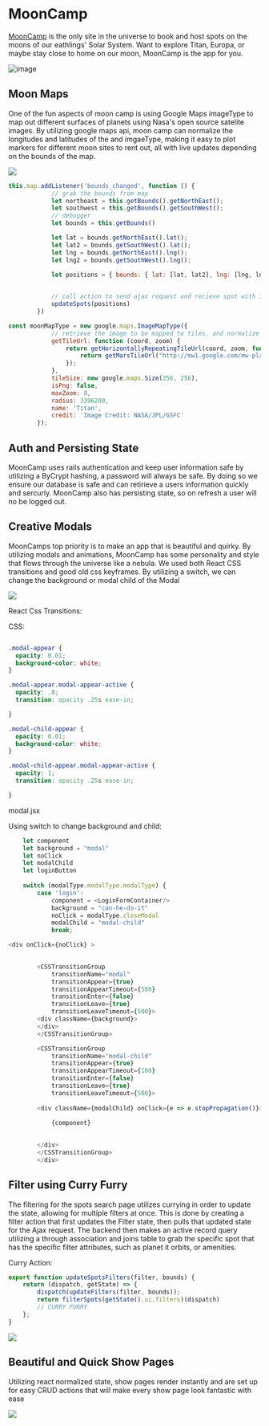 # MoonCamp

[MoonCamp](https://mooncamp.herokuapp.com/#/ "MoonCamp Homepage") is the only site in the universe to book and host spots on the moons of our eathlings' Solar System. Want to explore Titan, Europa, or maybe stay close to home on our moon, MoonCamp is the app for you.




![image](https://user-images.githubusercontent.com/67881422/94927800-c44b4100-0490-11eb-9e7f-177eaa5ddad8.png)




## Moon Maps

One of the fun aspects of moon camp is using Google Maps imageType to map out different surfaces of planets using Nasa's open source satelite images. By utilizing google maps api, moon camp can normalize the longitudes and latitudes of the and imgaeType, making it easy to plot markers for different moon sites to rent out, all with live updates depending on the bounds of the map.


![](map_update.gif)


```javascript
this.map.addListener('bounds_changed', function () {
            // grab the bounds from map
            let northeast = this.getBounds().getNorthEast();
            let southwest = this.getBounds().getSouthWest();
            // debugger
            let bounds = this.getBounds()

            let lat = bounds.getNorthEast().lat();
            let lat2 = bounds.getSouthWest().lat();
            let lng = bounds.getNorthEast().lng();
            let lng2 = bounds.getSouthWest().lng();

            let positions = { bounds: { lat: [lat, lat2], lng: [lng, lng2] } }

            
            // call action to send ajax request and recieve spot with in the bounds
            updateSpots(positions)
        })


```


```javascript
const moonMapType = new google.maps.ImageMapType({
            // retrieve the image to be mapped to tiles, and normalize the cordinates
            getTileUrl: function (coord, zoom) {
                return getHorizontallyRepeatingTileUrl(coord, zoom, function (coord, zoom) {
                    return getMarsTileUrl("http://mw1.google.com/mw-planetary/mars/elevation/", coord, zoom);
                });
            },
            tileSize: new google.maps.Size(256, 256),
            isPng: false,
            maxZoom: 8,
            radius: 3396200,
            name: 'Titan',
            credit: 'Image Credit: NASA/JPL/GSFC'
        });
```


## Auth and Persisting State

MoonCamp uses rails authentication and keep user information safe by utilizing a ByCrypt hashing, a password will always be safe. By doing so we ensure our database is safe and can retirieve a users information quickly and sercurly. MoonCamp also has persisting state, so on refresh a user will no be logged out.


## Creative Modals

MoonCamps top priority is to make an app that is beautiful and quirky. By utilizing modals and animations, MoonCamp has some personality and style that flows through the universe like a nebula. We used both React CSS transitions and good old css keyframes. By utilizing a switch, we can change the background or modal child of the Modal


![](modal.gif)


React Css Transitions:

CSS:

```css

.modal-appear {
  opacity: 0.01;
  background-color: white;
}

.modal-appear.modal-appear-active {
  opacity: .8;
  transition: opacity .25s ease-in;

}

.modal-child-appear {
  opacity: 0.01;
  background-color: white;
}

.modal-child-appear.modal-appear-active {
  opacity: 1;
  transition: opacity .25s ease-in;

}
```


modal.jsx

Using switch to change background and child:
```javascript
    let component
    let background = "modal"
    let noClick
    let modalChild
    let loginButton
   
    switch (modalType.modalType.modalType) {
        case 'login':
            component = <LoginFormContainer/>
            background = "can-he-do-it"
            noClick = modalType.closeModal
            modalChild = "modal-child"
            break;
```

```javascript
<div onClick={noClick} >

        
        <CSSTransitionGroup
            transitionName="modal"
            transitionAppear={true}
            transitionAppearTimeout={500}
            transitionEnter={false}
            transitionLeave={true}
            transitionLeaveTimeout={500}>
        <div className={background}>
        </div>
        </CSSTransitionGroup>

        <CSSTransitionGroup
            transitionName="modal-child"
            transitionAppear={true}
            transitionAppearTimeout={100}
            transitionEnter={false}
            transitionLeave={true}
            transitionLeaveTimeout={500}>
        
        <div className={modalChild} onClick={e => e.stopPropagation()}>
            
            {component}

            
        </div>
        </CSSTransitionGroup>
        </div>

```


## Filter using Curry Furry

The filtering for the spots search page utilizes currying in order to update the state, allowing for multiple filters at once. This is done by creating a filter action that first updates the Filter state, then pulls that updated state for the Ajax request. The backend then makes an active record query utilizing a through association and joins table to grab the specific spot that has the specific filter attributes, such as planet it orbits, or amenities.


Curry Action:
```javascript
export function updateSpotsFilters(filter, bounds) {
    return (dispatch, getState) => {
        dispatch(updateFilters(filter, bounds));
        return filterSpots(getState().ui.filters)(dispatch)
        // CURRY FURRY
    };
}

```


![](filters.gif)


## Beautiful and Quick Show Pages

Utilizing react normalized state, show pages render instantly and are set up for easy CRUD actions that will make every show page look fantastic with ease

![](mooncamp.gif)

